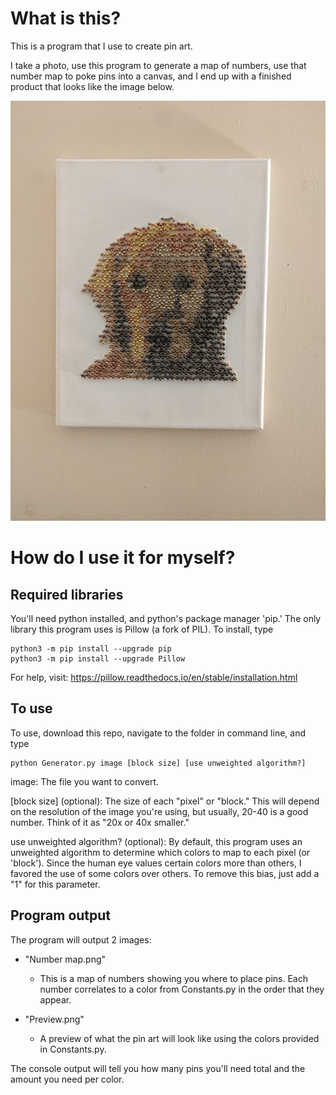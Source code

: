 # What is this?

This is a program that I use to create pin art.

I take a photo, use this program to generate a map of numbers,
use that number map to poke pins into a canvas, and I end up with a finished
product that looks like the image below.

![Image of finished pin art](Final_product_example.jpg)

# How do I use it for myself?

## Required libraries

You'll need python installed, and python's package manager 'pip.'
The only library this program uses is Pillow (a fork of PIL).
To install, type
```
python3 -m pip install --upgrade pip
python3 -m pip install --upgrade Pillow
```
For help, visit: https://pillow.readthedocs.io/en/stable/installation.html

## To use

To use, download this repo, navigate to the folder in command line, and type
```
python Generator.py image [block size] [use unweighted algorithm?]
```

image: The file you want to convert.

\[block size\] (optional): The size of each "pixel" or "block."  This will
depend on the resolution of the image you're using, but usually, 20-40 is a good
number.  Think of it as "20x or 40x smaller."

use unweighted algorithm? (optional): By default, this program uses an
unweighted algorithm to determine which colors to map to each pixel
(or 'block'). Since the human eye values certain colors more than others,
I favored the use of some colors over others.  To remove this bias,
just add a "1" for this parameter.

## Program output

The program will output 2 images:

- "Number map.png"
  - This is a map of numbers showing you where to place pins.  Each number
  correlates to a color from Constants.py in the order that they appear.


- "Preview.png"
  - A preview of what the pin art will look like using the colors
provided in Constants.py.

The console output will tell you how many pins you'll need total and the
amount you need per color.
